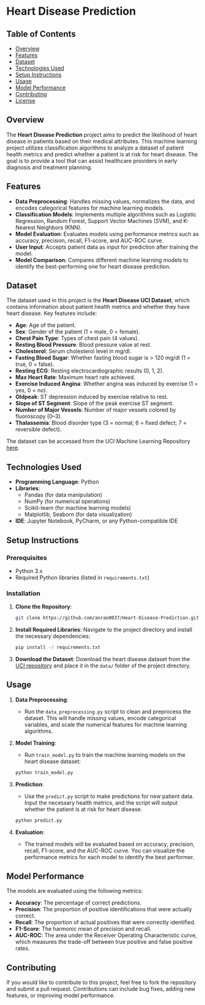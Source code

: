 # Heart Disease Prediction

## Table of Contents
- [Overview](#overview)
- [Features](#features)
- [Dataset](#dataset)
- [Technologies Used](#technologies-used)
- [Setup Instructions](#setup-instructions)
- [Usage](#usage)
- [Model Performance](#model-performance)
- [Contributing](#contributing)
- [License](#license)

## Overview
The **Heart Disease Prediction** project aims to predict the likelihood of heart disease in patients based on their medical attributes. This machine learning project utilizes classification algorithms to analyze a dataset of patient health metrics and predict whether a patient is at risk for heart disease. The goal is to provide a tool that can assist healthcare providers in early diagnosis and treatment planning.

## Features
- **Data Preprocessing**: Handles missing values, normalizes the data, and encodes categorical features for machine learning models.
- **Classification Models**: Implements multiple algorithms such as Logistic Regression, Random Forest, Support Vector Machines (SVM), and K-Nearest Neighbors (KNN).
- **Model Evaluation**: Evaluates models using performance metrics such as accuracy, precision, recall, F1-score, and AUC-ROC curve.
- **User Input**: Accepts patient data as input for prediction after training the model.
- **Model Comparison**: Compares different machine learning models to identify the best-performing one for heart disease prediction.

## Dataset
The dataset used in this project is the **Heart Disease UCI Dataset**, which contains information about patient health metrics and whether they have heart disease. Key features include:
- **Age**: Age of the patient.
- **Sex**: Gender of the patient (1 = male, 0 = female).
- **Chest Pain Type**: Types of chest pain (4 values).
- **Resting Blood Pressure**: Blood pressure value at rest.
- **Cholesterol**: Serum cholesterol level in mg/dl.
- **Fasting Blood Sugar**: Whether fasting blood sugar is > 120 mg/dl (1 = true, 0 = false).
- **Resting ECG**: Resting electrocardiographic results (0, 1, 2).
- **Max Heart Rate**: Maximum heart rate achieved.
- **Exercise Induced Angina**: Whether angina was induced by exercise (1 = yes, 0 = no).
- **Oldpeak**: ST depression induced by exercise relative to rest.
- **Slope of ST Segment**: Slope of the peak exercise ST segment.
- **Number of Major Vessels**: Number of major vessels colored by fluoroscopy (0–3).
- **Thalassemia**: Blood disorder type (3 = normal; 6 = fixed defect; 7 = reversible defect).

The dataset can be accessed from the UCI Machine Learning Repository [here](https://archive.ics.uci.edu/ml/datasets/Heart+Disease).

## Technologies Used
- **Programming Language**: Python
- **Libraries**:
  - Pandas (for data manipulation)
  - NumPy (for numerical operations)
  - Scikit-learn (for machine learning models)
  - Matplotlib, Seaborn (for data visualization)
- **IDE**: Jupyter Notebook, PyCharm, or any Python-compatible IDE

## Setup Instructions

### Prerequisites
- Python 3.x
- Required Python libraries (listed in `requirements.txt`)

### Installation
1. **Clone the Repository**:
   ```bash
   git clone https://github.com/anrao0037/Heart-Disease-Prediction.git
   ```

2. **Install Required Libraries**:
   Navigate to the project directory and install the necessary dependencies:
   ```bash
   pip install -r requirements.txt
   ```

3. **Download the Dataset**:
   Download the heart disease dataset from the [UCI repository](https://archive.ics.uci.edu/ml/datasets/Heart+Disease) and place it in the `data/` folder of the project directory.

## Usage
1. **Data Preprocessing**:
   - Run the `data_preprocessing.py` script to clean and preprocess the dataset. This will handle missing values, encode categorical variables, and scale the numerical features for machine learning algorithms.

2. **Model Training**:
   - Run `train_model.py` to train the machine learning models on the heart disease dataset:
   ```bash
   python train_model.py
   ```

3. **Prediction**:
   - Use the `predict.py` script to make predictions for new patient data. Input the necessary health metrics, and the script will output whether the patient is at risk for heart disease.
   ```bash
   python predict.py
   ```

4. **Evaluation**:
   - The trained models will be evaluated based on accuracy, precision, recall, F1-score, and the AUC-ROC curve. You can visualize the performance metrics for each model to identify the best performer.

## Model Performance
The models are evaluated using the following metrics:
- **Accuracy**: The percentage of correct predictions.
- **Precision**: The proportion of positive identifications that were actually correct.
- **Recall**: The proportion of actual positives that were correctly identified.
- **F1-Score**: The harmonic mean of precision and recall.
- **AUC-ROC**: The area under the Receiver Operating Characteristic curve, which measures the trade-off between true positive and false positive rates.

## Contributing
If you would like to contribute to this project, feel free to fork the repository and submit a pull request. Contributions can include bug fixes, adding new features, or improving model performance.

